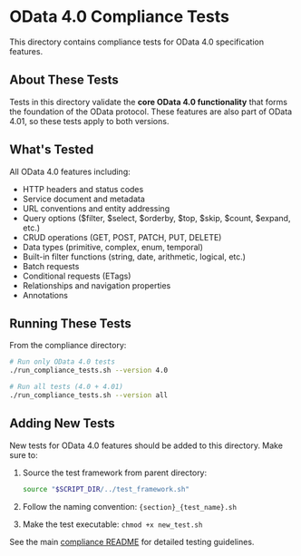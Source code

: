 # OData 4.0 Compliance Tests

This directory contains compliance tests for OData 4.0 specification features.

## About These Tests

Tests in this directory validate the **core OData 4.0 functionality** that forms the foundation of the OData protocol. These features are also part of OData 4.01, so these tests apply to both versions.

## What's Tested

All OData 4.0 features including:
- HTTP headers and status codes
- Service document and metadata
- URL conventions and entity addressing
- Query options ($filter, $select, $orderby, $top, $skip, $count, $expand, etc.)
- CRUD operations (GET, POST, PATCH, PUT, DELETE)
- Data types (primitive, complex, enum, temporal)
- Built-in filter functions (string, date, arithmetic, logical, etc.)
- Batch requests
- Conditional requests (ETags)
- Relationships and navigation properties
- Annotations

## Running These Tests

From the compliance directory:

```bash
# Run only OData 4.0 tests
./run_compliance_tests.sh --version 4.0

# Run all tests (4.0 + 4.01)
./run_compliance_tests.sh --version all
```

## Adding New Tests

New tests for OData 4.0 features should be added to this directory. Make sure to:

1. Source the test framework from parent directory:
   ```bash
   source "$SCRIPT_DIR/../test_framework.sh"
   ```

2. Follow the naming convention: `{section}_{test_name}.sh`

3. Make the test executable: `chmod +x new_test.sh`

See the main [compliance README](../README.md) for detailed testing guidelines.
